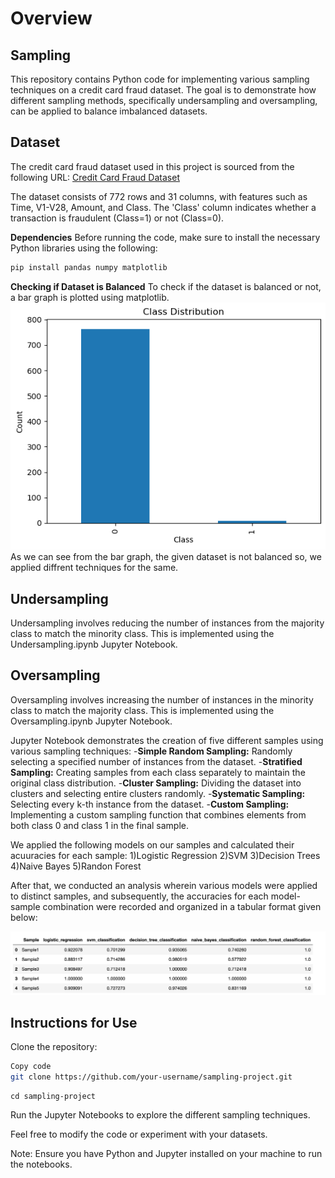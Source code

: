 # Overview
## Sampling 

This repository contains Python code for implementing various sampling techniques on a credit card fraud dataset. The goal is to demonstrate how different sampling methods, specifically undersampling and oversampling, can be applied to balance imbalanced datasets.

## Dataset
The credit card fraud dataset used in this project is sourced from the following URL:
[Credit Card Fraud Dataset](https://github.com/AnjulaMehto/Sampling_Assignment/blob/main/Creditcard_data.csv)


The dataset consists of 772 rows and 31 columns, with features such as Time, V1-V28, Amount, and Class. The 'Class' column indicates whether a transaction is fraudulent (Class=1) or not (Class=0).

**Dependencies**
Before running the code, make sure to install the necessary Python libraries using the following:

```bash
pip install pandas numpy matplotlib
```

**Checking if Dataset is Balanced**
To check if the dataset is balanced or not, a bar graph is plotted using matplotlib.
![Balance_Check](balance.png)
As we can see from the bar graph, the given dataset is not balanced so, we applied diffrent techniques for the same.

## Undersampling
Undersampling involves reducing the number of instances from the majority class to match the minority class. This is implemented using the Undersampling.ipynb Jupyter Notebook.<br/>

## Oversampling
Oversampling involves increasing the number of instances in the minority class to match the majority class. This is implemented using the Oversampling.ipynb Jupyter Notebook.<br/>

Jupyter Notebook demonstrates the creation of five different samples using various sampling techniques:
-**Simple Random Sampling:** Randomly selecting a specified number of instances from the dataset.
-**Stratified Sampling:** Creating samples from each class separately to maintain the original class distribution.
-**Cluster Sampling:** Dividing the dataset into clusters and selecting entire clusters randomly.
-**Systematic Sampling:** Selecting every k-th instance from the dataset.
-**Custom Sampling:** Implementing a custom sampling function that combines elements from both class 0 and class 1 in the final sample.

We applied the following models on our samples and calculated their acuuracies for each sample:
1)Logistic Regression
2)SVM
3)Decision Trees
4)Naive Bayes
5)Randon Forest

After that, we conducted an analysis wherein various models were applied to distinct samples, and subsequently, the accuracies for each model-sample combination were recorded and organized in a tabular format given below:<br/>

![Accuracy_table](table.png)


## Instructions for Use

Clone the repository:
```bash
Copy code
git clone https://github.com/your-username/sampling-project.git
```
```
cd sampling-project
```
Run the Jupyter Notebooks to explore the different sampling techniques.<br/>

Feel free to modify the code or experiment with your datasets.<br/>

Note: Ensure you have Python and Jupyter installed on your machine to run the notebooks.<br/>

